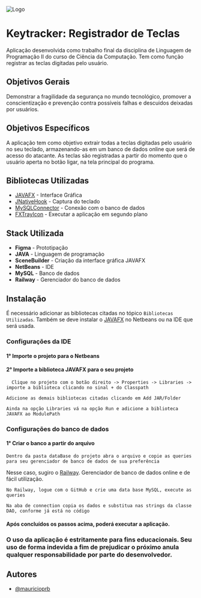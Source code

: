 ![Logo](https://i.ibb.co/fqMmdfV/loho-keytracker.png)

# Keytracker: Registrador de Teclas

Aplicação desenvolvida como trabalho final da disciplina de Linguagem de Programação II do curso de Ciência da Computação. Tem como função registrar as teclas digitadas pelo usuário.

## Objetivos Gerais
Demonstrar a fragilidade da segurança no mundo tecnológico, promover a conscientização e prevenção contra possíveis falhas e descuidos deixadas por usuários.

## Objetivos Específicos
A aplicação tem como objetivo extrair todas a teclas digitadas pelo usuário no seu teclado, armazenando-as em um banco de dados online que será de acesso do atacante. As teclas são registradas a partir do momento que o usuário aperta no botão ligar, na tela principal do programa.

## Bibliotecas Utilizadas
* [JAVAFX](https://openjfx.io) - Interface Gráfica
* [JNativeHook](https://github.com/kwhat/jnativehook) - Captura do teclado
* [MySQLConnector](https://dev.mysql.com/downloads/connector/j) - Conexão com o banco de dados
* [FXTrayIcon](https://search.maven.org/search?q=g:%22com.dustinredmond.fxtrayicon%22%20AND%20a:%22FXTrayIcon%22) - Executar a aplicação em segundo plano

## Stack Utilizada

* **Figma** - Prototipação
* **JAVA** - Linguagem de programação
* **SceneBuilder** - Criação da interface gráfica JAVAFX
* **NetBeans** - IDE
* **MySQL** - Banco de dados
* **Railway** - Gerenciador do banco de dados
## Instalação

É necessário adicionar as bibliotecas citadas no tópico `Bibliotecas Utilizadas`. Também se deve instalar o [JAVAFX](https://openjfx.io) no Netbeans ou na IDE que será usada.

### Configurações da IDE

#### 1° Importe o projeto para o Netbeans
#### 2° Importe a biblioteca JAVAFX para o seu projeto

```
  Clique no projeto com o botão direito -> Properties -> Libraries -> importe a biblioteca clicando no sinal + do Classpath
```
```
Adicione as demais bibliotecas citadas clicando em Add JAR/Folder
```
```
Ainda na opção Libraries vá na opção Run e adicione a biblioteca JAVAFX ao ModulePath
```

### Configurações do banco de dados
#### 1° Criar o banco a partir do arquivo
```
Dentro da pasta dataBase do projeto abra o arquivo e copie as queries para seu gerenciador de banco de dados de sua preferência
```
Nesse caso, sugiro o [Railway](https://railway.app/). Gerenciador de banco de dados online e de fácil utilização.
```
No Railway, logue com o GitHub e crie uma data base MySQL, execute as queries
```
```
Na aba de connection copia os dados e substitua nas strings da classe DAO, conforme já está no código
```

#### Após concluídos os passos acima, poderá executar a aplicação.
### O uso da aplicação é estritamente para fins educacionais. Seu uso de forma indevida a fim de prejudicar o próximo anula qualquer responsabilidade por parte do desenvolvedor.

## Autores

- [@mauricioprb](https://www.github.com/mauricioprb)
